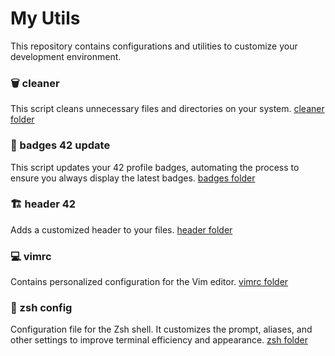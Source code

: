 # My Utils

This repository contains configurations and utilities to customize your development environment.

### 🗑 cleaner

This script cleans unnecessary files and directories on your system. [cleaner folder](./install-cleaner42)

### 🚀 badges 42 update

This script updates your 42 profile badges, automating the process to ensure you always display the latest badges. [badges folder](./badges-42)

### 🏗 header 42

Adds a customized header to your files. [header folder](./install-header)

### 💻 vimrc

Contains personalized configuration for the Vim editor. [vimrc folder](./vim-config)

### 🎨 zsh config

Configuration file for the Zsh shell. It customizes the prompt, aliases, and other settings to improve terminal efficiency and appearance. [zsh folder](./zsh-config)
